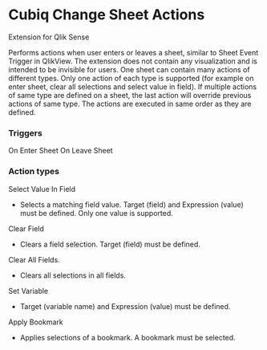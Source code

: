 # Cubiq Change Sheet Actions

Extension for Qlik Sense

Performs actions when user enters or leaves a sheet, similar to Sheet Event Trigger in QlikView. The extension does not contain any visualization and is intended to be invisible for users.
One sheet can contain many actions of different types. Only one action of each type is supported (for example on enter sheet, clear all selections and select value in field). If multiple actions of same type are defined on a sheet, the last action will override previous actions of same type. The actions are executed in same order as they are defined.

### Triggers ###
On Enter Sheet
On Leave Sheet

### Action types ###

Select Value In Field
* Selects a matching field value. Target (field) and Expression (value) must be defined. Only one value is supported.

Clear Field
* Clears a field selection. Target (field) must be defined.

Clear All Fields.
* Clears all selections in all fields.

Set Variable
* Target (variable name) and Expression (value) must be defined.

Apply Bookmark
* Applies selections of a bookmark. A bookmark must be selected.